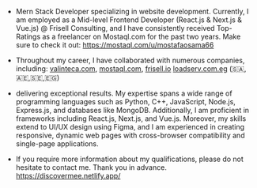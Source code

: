 - Mern Stack Developer specializing in website development. Currently, I am employed as a Mid-level Frontend Developer (React.js & Next.js & Vue.js) @ Frisell Consulting, and I have consistently received Top-Ratings as a freelancer on Mostaql.com for the past two years. Make sure to check it out: https://mostaql.com/u/mostafaosama66

- Throughout my career, I have collaborated with numerous companies, including:
[valinteca.com](https://valinteca.com/), [mostaql.com](https://mostaql.com/), [frisell.io](https://frisell.io/)
[loadserv.com.eg](https://www.loadserv.com.eg/)
(🇸🇦,🇦🇪,🇸🇪,🇪🇬)

- delivering exceptional results. My expertise spans a wide range of programming languages such as Python, C++, JavaScript, Node.js, Express.js, and databases like MongoDB. Additionally, I am proficient in frameworks including React.js, Next.js, and Vue.js. Moreover, my skills extend to UI/UX design using Figma, and I am experienced in creating responsive, dynamic web pages with cross-browser compatibility and single-page applications.

- If you require more information about my qualifications, please do not hesitate to contact me.
Thank you in advance.
https://discovermee.netlify.app/


